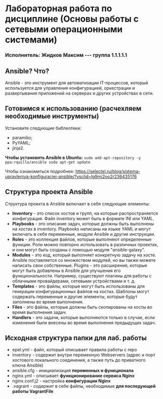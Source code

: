 # Лабораторная работа по дисциплине (Основы работы с сетевыми операционными системами)
### Исполнитель: Жидков Максим --- группа 1.1.1.1.1

## Ansible? Что? 
Ansible - это инструмент для автоматизации IT-процессов, который используется для управления конфигурацией, оркестрации и развертывания приложений на серверах и других устройствах в сети.

## Готовимся к использованию (расчехляем необходимые инструменты)
Установите следующие библеотеки:
- paramiko;
- PyYAML;
- jinja2.

**Чтобы установить Ansible в Ubuntu:**
```sudo add-apt-repository -y ppa:rquillo/ansible sudo apt-get update```

Чтобы ознакомиться подробнее: https://selectel.ru/blog/sistema-upravleniya-konfiguraciej-ansible/?ysclid=lg9mi2oo2r236435176

## Структура проекта Ansible
Структура проекта в Ansible включает в себя следующие элементы:
- **Inventory** - это список хостов и групп, на которые распространяется конфигурация. Файл inventory может быть в формате INI или YAML.
- **Playbooks** - это описание задач, которые должны быть выполнены на хостах в inventory. Playbooks написаны на языке YAML и могут включать в себя переменные, модули Ansible и другие инструкции.
- **Roles** - это коллекция файлов, которые выполняют определенные функции. Роли можно повторно использовать в различных проектах, и они могут быть созданы с помощью модуля "ansible-galaxy".
- **Modules** - это код, который выполняет конкретную задачу на хосте. Ansible поставляется со множеством модулей, но вы также можете написать свои собственные.
Plugins - это расширения, которые могут быть добавлены в Ansible для улучшения его функциональности. Например, существуют плагины для работы с облачными провайдерами, сетевыми устройствами и т. д.
- **Templates** - это файлы, которые могут быть использованы для генерации конфигурационных файлов на хостах. Шаблоны могут содержать переменные и другие элементы, которые будут заполнены во время выполнения.
- **Files** - это файлы, которые должны быть скопированы на хосты во время выполнения задач.
- **Handlers** - это задачи, которые выполняются только в случае, если изменения были внесены во время выполнения предыдущих задач.

## Исходная структура папки для лаб. работы
- epel.yml - файл, который описывает правила работы с repo
- inventory - содержит внутри переменную Webservers (адрес и порт хостового локального соединения, а также путь до приватного ключа Ansible)
- ansible.cfg - инициализация **переменных и функционала** 
- nginx.yml - описывает **функционирование сервиса Nginx**
- nginx.conf.j2 - настройка **конфигурации Nginx**
-  .vagrant - содержит в себе файлы, необходимые **для последующей работы VagrantFile** 

